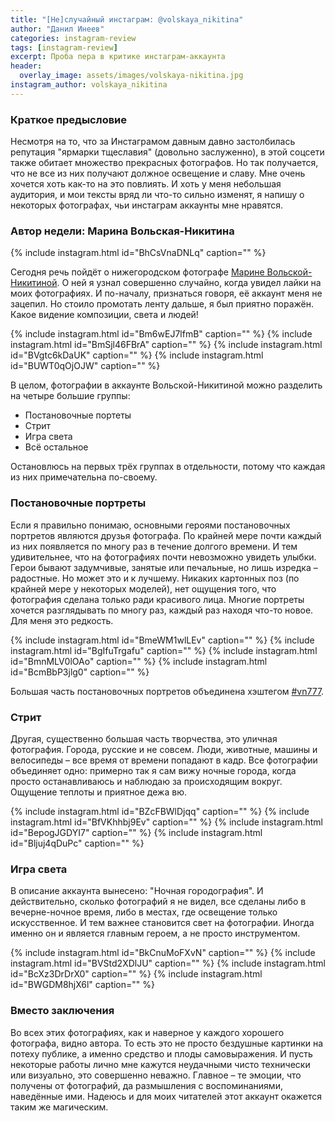 ```yaml
---
title: "[Не]случайный инстаграм: @volskaya_nikitina"
author: "Данил Инеев"
categories: instagram-review
tags: [instagram-review]
excerpt: Проба пера в критике инстаграм-аккаунта
header:
  overlay_image: assets/images/volskaya-nikitina.jpg
instagram_author: volskaya_nikitina
---
```


### Краткое предысловие

Несмотря на то, что за Инстаграмом давным давно застолбилась репутация "ярмарки тщеславия" (довольно заслуженно), в этой соцсети также обитает множество прекрасных фотографов. Но так получается, что не все из них получают должное освещение и славу. Мне очень хочется хоть как-то на это повлиять. И хоть у меня небольшая аудитория, и мои тексты вряд ли что-то сильно изменят, я напишу о некоторых фотографах, чьи инстаграм аккаунты мне нравятся.

### Автор недели: Марина Вольская-Никитина

{% include instagram.html id="BhCsVnaDNLq" caption="" %}

Сегодня речь пойдёт о нижегородском фотографе [Марине Вольской-Никитиной](https://www.instagram.com/volskaya_nikitina/). О ней я узнал совершенно случайно, когда увидел лайки на моих фотографиях. И по-началу, признаться говоря, её аккаунт меня не зацепил. Но стоило промотать ленту дальше, я был приятно поражён. Какое видение композиции, света и людей!

{% include instagram.html id="Bm6wEJ7lfmB" caption="" %}
{% include instagram.html id="BmSjl46FBrA" caption="" %}
{% include instagram.html id="BVgtc6kDaUK" caption="" %}
{% include instagram.html id="BUWT0qOjOJW" caption="" %}

В целом, фотографии в аккаунте Вольской-Никитиной можно разделить на четыре большие группы:
- Постановочные портеты
- Стрит
- Игра света
- Всё остальное

Остановлюсь на первых трёх группах в отдельности, потому что каждая из них примечательна по-своему.

### Постановочные портреты

Если я правильно понимаю, основными героями постановочных портретов являются друзья фотографа. По крайней мере почти каждый из них появляется по многу раз в течение долгого времени. И тем удивительнее, что на фотографиях почти невозможно увидеть улыбки. Герои бывают задумчивые, занятые или печальные, но лишь изредка – радостные. Но может это и к лучшему. Никаких картонных поз (по крайней мере у некоторых моделей), нет ощущения того, что фотография сделана только ради красивого лица. Многие портреты хочется разглядывать по многу раз, каждый раз находя что-то новое. Для меня это редкость.

{% include instagram.html id="BmeWM1wlLEv" caption="" %}
{% include instagram.html id="BgIfuTrgafu" caption="" %}
{% include instagram.html id="BmnMLV0lOAo" caption="" %}
{% include instagram.html id="BcmBbP3jlg0" caption="" %}

Большая часть постановочных портретов объединена хэштегом [#vn777](https://www.instagram.com/explore/tags/vn777/).

### Стрит

Другая, существенно большая часть творчества, это уличная фотография. Города, русские и не совсем. Люди, животные, машины и велосипеды – все время от времени попадают в кадр. Все фотографии объединяет одно: примерно так я сам вижу ночные города, когда просто останавливаюсь и наблюдаю за происходящим вокруг. Ощущение теплоты и приятное дежа вю. 

{% include instagram.html id="BZcFBWlDjqq" caption="" %}
{% include instagram.html id="BfVKhhbj9Ev" caption="" %}
{% include instagram.html id="BepogJGDYI7" caption="" %}
{% include instagram.html id="Bljuj4qDuPc" caption="" %}

### Игра света

В описание аккаунта вынесено: "Ночная городография". И действительно, сколько фотографий я не видел, все сделаны либо в вечерне-ночное время, либо в местах, где освещение только искусственное. И тем важнее становится свет на фотографии. Иногда именно он и является главным героем, а не просто инструментом. 

{% include instagram.html id="BkCnuMoFXvN" caption="" %}
{% include instagram.html id="BVStd2XDlJU" caption="" %}
{% include instagram.html id="BcXz3DrDrX0" caption="" %}
{% include instagram.html id="BWGDM8hjX6l" caption="" %}

### Вместо заключения

Во всех этих фотографиях, как и наверное у каждого хорошего фотографа, видно автора. То есть это не просто бездушные картинки на потеху публике, а именно средство и плоды самовыражения. И пусть некоторые работы лично мне кажутся неудачными чисто технически или визуально, это совершенно неважно. Главное – те эмоции, что получены от фотографий, да размышления с воспоминаниями, наведённые ими. Надеюсь и для моих читателей этот аккаунт окажется таким же магическим.